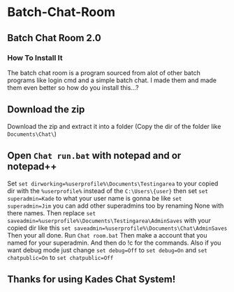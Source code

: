 # Batch-Chat-Room
## Batch Chat Room 2.0
### How To Install It
The batch chat room is a program sourced from alot of other batch programs like login cmd and a simple batch chat. I made them and made them even better
 so how do you install this...?
## Download the zip
Download the zip and extract it into a folder (Copy the dir of the folder like `Documents\Chat\`)
## Open `Chat run.bat` with notepad and or notepad++
Set `set dirworking=%userprofile%\Documents\Testingarea` to your copied dir with the `%userprofile%` instead of the `C:\Users\{user}`
 then set `set superadmin=Kade` to what your user name is gonna be like `set superadmin=Jim` you can add other superadmins too by renaming
 None with there names.
 Then replace `set saveadmin=%userprofile%\Documents\Testingarea\AdminSaves` with your copied dir like this `set saveadmin=%userprofile%\Documents\Chat\AdminSaves`
 Then your all done. Run `Chat room.bat` Then make a account that you named for your superadmin. And then do !c for the commands. Also if you want debug mode
 just change `set debug=Off` to `set debug=On` and `set chatpublic=On` to `set chatpublic=Off`
## Thanks for using Kades Chat System!